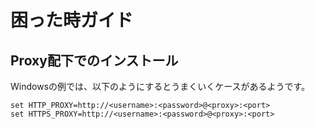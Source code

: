 # 困った時ガイド

## Proxy配下でのインストール

Windowsの例では、以下のようにするとうまくいくケースがあるようです。

```
set HTTP_PROXY=http://<username>:<password>@<proxy>:<port>
set HTTPS_PROXY=http://<username>:<password>@<proxy>:<port>
```

